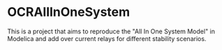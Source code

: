 # OCRAllInOneSystem

This is a project that aims to reproduce the "All In One System Model" in Modelica and add over current relays for different stability scenarios.
